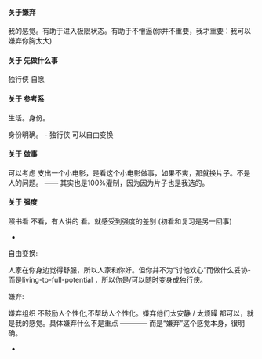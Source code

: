 
#### 关于嫌弃

我的感觉。有助于进入极限状态。有助于不懵逼(你并不重要，我才重要：我可以嫌弃你胸太大)

#### 关于 先做什么事

独行侠 自愿

#### 关于 参考系

生活。身份。

身份明确。 - 独行侠 可以自由变换

#### 关于 做事

可以考虑 支出一个小电影，是看这个小电影做事，如果不爽，那就换片子。不是人的问题。 —— 其实也是100%灌制，因为因为片子也是我选的。

#### 关于 强度

照书看 不看，有人讲的 看。就感受到强度的差别 (初看和复习是另一回事)





-

自由变换:

人家在你身边觉得舒服，所以人家和你好。但你并不为“讨他欢心”而做什么妥协-而是living-to-full-potential ，所以你是/可以随时变身成独行侠。

嫌弃:

嫌弃组织 不鼓励人个性化,不帮助人个性化。嫌弃他们太安静 / 太烦躁 都可以，就是我的感觉。具体嫌弃什么不是重点 ———— 而是“嫌弃”这个感觉本身，很明确。


-
